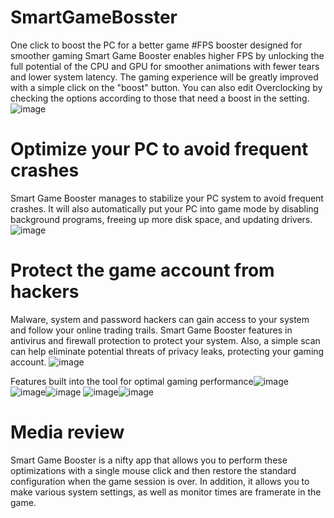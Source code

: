 # SmartGameBosster

  One click to boost the PC for a better game
  #FPS booster designed for smoother gaming
Smart Game Booster enables higher FPS by unlocking the full potential of the CPU and GPU for smoother animations with fewer tears and lower system latency. The gaming experience will be greatly improved with a simple click on the "boost" button. You can also edit Overclocking by checking the options according to those that need a boost in the setting.
![image](https://user-images.githubusercontent.com/123777916/221408569-3389b98b-15fd-467f-a46f-1ad342910c4e.png)
# Optimize your PC to avoid frequent crashes
Smart Game Booster manages to stabilize your PC system to avoid frequent crashes. It will also automatically put your PC into game mode by disabling background programs, freeing up more disk space, and updating drivers.
![image](https://user-images.githubusercontent.com/123777916/221408579-d5143d76-976c-4b43-8cc5-9c83cf2d1a2f.png)

# Protect the game account from hackers
Malware, system and password hackers can gain access to your system and follow your online trading trails. Smart Game Booster features in antivirus and firewall protection to protect your system. Also, a simple scan can help eliminate potential threats of privacy leaks, protecting your gaming account.
![image](https://user-images.githubusercontent.com/123777916/221408583-8925ea0d-83de-46bc-ab89-46df7242be0c.png)


Features built into the tool for optimal gaming performance![image](https://user-images.githubusercontent.com/123777916/221408587-ecd742ec-84bb-400b-aa0b-a05fefa66abd.png)
![image](https://user-images.githubusercontent.com/123777916/221408593-23348725-f482-40d1-9cd3-2c0983e2e0dc.png)![image](https://user-images.githubusercontent.com/123777916/221408598-f930d39d-a33f-4b6b-8c5d-37d21cda4a4a.png)
![image](https://user-images.githubusercontent.com/123777916/221408602-b1e89ddd-1506-4b2e-b800-5217e8c263e2.png)![image](https://user-images.githubusercontent.com/123777916/221408608-d214c6cd-0e91-4ce6-bf3c-92a82684d93e.png)



# Media review
Smart Game Booster is a nifty app that allows you to perform these optimizations with a single mouse click and then restore the standard configuration when the game session is over. In addition, it allows you to make various system settings, as well as monitor times are framerate in the game.
